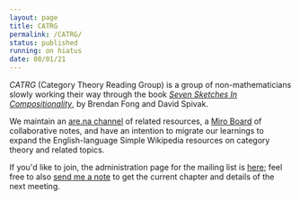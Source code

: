 ```yaml
---
layout: page
title: CATRG
permalink: /CATRG/
status: published
running: on hiatus
date: 08/01/21
---
```


*CATRG* (Category Theory Reading Group) is a group of non-mathematicians slowly working their way through the book [*Seven Sketches In Compositionality*](https://arxiv.org/abs/1803.05316), by Brendan Fong and David Spivak.

We maintain an [are.na channel](https://www.are.na/agnes-cameron/catrg) of related resources, a [Miro Board](https://miro.com/app/board/o9J_lYHZnX4=/) of collaborative notes, and have an intention to migrate our learnings to expand the English-language Simple Wikipedia resources on category theory and related topics.

If you'd like to join, the administration page for the mailing list is [here](http://mailman.mit.edu/mailman/listinfo/catrg); feel free to also [send me a note](mailto:agnescam@mit.edu) to get the current chapter and details of the next meeting.